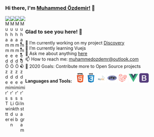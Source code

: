 ### Hi there, I'm [Muhammed Özdemir!](https://www.ohidur.com) 👋
<a href="https://twitter.com/muhammedozdem1r">
  <img align="left" alt="Muhammed Özdemir's Twitter" width="16px" src="https://cdn.jsdelivr.net/npm/simple-icons@v3/icons/twitter.svg" />
</a>
<a href="https://www.linkedin.com/in/muhammedozdemr/">
  <img align="left" alt="Muhammed Özdemir's Linkdein" width="16px" src="https://cdn.jsdelivr.net/npm/simple-icons@v3/icons/linkedin.svg" />
</a>
<a href="https://github.com/muhammedozdemr">
  <img align="left" alt="Muhammed Özdemir's Github" width="16px" src="https://cdn.jsdelivr.net/npm/simple-icons@v3/icons/github.svg" />
</a>
<a href="https://instagram.com/_mozdemr">
  <img align="left" alt="Muhammed Özdemir's Instagram" width="16px" src="https://cdn.jsdelivr.net/npm/simple-icons@v3/icons/instagram.svg" />
</a>

<br />

### Glad to see you here! 🤩 &nbsp;

- 🔭 I’m currently working on my project [Discovery](https://github.com/muhammedozdemr/Vuejs)
- 🌱 I’m currently learning Vuejs
- 💬 Ask me about anything [here](https://github.com/muhammedozdemr/muhammedozdemr)
- 📫 How to reach me: muhammedozdemr@outlook.com <br>
- 🥅 2020 Goals: Contribute more to Open Source projects

**Languages and Tools:** &nbsp;
<code><img height="30" src="https://raw.githubusercontent.com/github/explore/80688e429a7d4ef2fca1e82350fe8e3517d3494d/topics/html/html.png"></code>
<code><img height="30" src="https://raw.githubusercontent.com/github/explore/80688e429a7d4ef2fca1e82350fe8e3517d3494d/topics/css/css.png"></code>
<code><img height="30" src="https://raw.githubusercontent.com/github/explore/80688e429a7d4ef2fca1e82350fe8e3517d3494d/topics/mysql/mysql.png"></code>
<code><img height="30" src="https://raw.githubusercontent.com/github/explore/56a826d05cf762b2b50ecbe7d492a839b04f3fbf/topics/php/php.png"></code>
<code><img height="30" src="https://raw.githubusercontent.com/github/explore/80688e429a7d4ef2fca1e82350fe8e3517d3494d/topics/laravel/laravel.png"></code>
<code><img height="30" src="https://raw.githubusercontent.com/github/explore/80688e429a7d4ef2fca1e82350fe8e3517d3494d/topics/vue/vue.png"></code>
<code><img height="30" src="https://raw.githubusercontent.com/github/explore/80688e429a7d4ef2fca1e82350fe8e3517d3494d/topics/bootstrap/bootstrap.png"></code>

